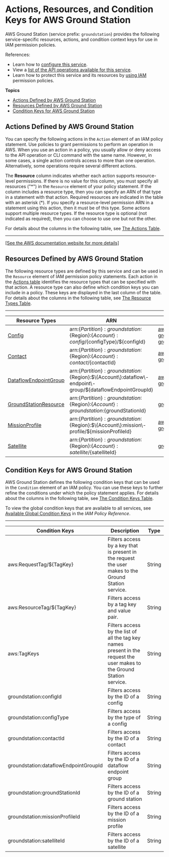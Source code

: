 # Actions, Resources, and Condition Keys for AWS Ground Station<a name="list_awsgroundstation"></a>

AWS Ground Station \(service prefix: `groundstation`\) provides the following service\-specific resources, actions, and condition context keys for use in IAM permission policies\.

References:
+ Learn how to [configure this service](https://docs.aws.amazon.com/ground-station/latest/ug/)\.
+ View a [list of the API operations available for this service](https://docs.aws.amazon.com/ground-station/latest/APIReference/)\.
+ Learn how to protect this service and its resources by [using IAM](https://docs.aws.amazon.com/ground-station/latest/ug/auth-and-access-control.html) permission policies\.

**Topics**
+ [Actions Defined by AWS Ground Station](#awsgroundstation-actions-as-permissions)
+ [Resources Defined by AWS Ground Station](#awsgroundstation-resources-for-iam-policies)
+ [Condition Keys for AWS Ground Station](#awsgroundstation-policy-keys)

## Actions Defined by AWS Ground Station<a name="awsgroundstation-actions-as-permissions"></a>

You can specify the following actions in the `Action` element of an IAM policy statement\. Use policies to grant permissions to perform an operation in AWS\. When you use an action in a policy, you usually allow or deny access to the API operation or CLI command with the same name\. However, in some cases, a single action controls access to more than one operation\. Alternatively, some operations require several different actions\.

The **Resource** column indicates whether each action supports resource\-level permissions\. If there is no value for this column, you must specify all resources \("\*"\) in the `Resource` element of your policy statement\. If the column includes a resource type, then you can specify an ARN of that type in a statement with that action\. Required resources are indicated in the table with an asterisk \(\*\)\. If you specify a resource\-level permission ARN in a statement using this action, then it must be of this type\. Some actions support multiple resource types\. If the resource type is optional \(not indicated as required\), then you can choose to use one but not the other\.

For details about the columns in the following table, see [The Actions Table](reference_policies_actions-resources-contextkeys.md#actions_table)\.


****  
[\[See the AWS documentation website for more details\]](http://docs.aws.amazon.com/IAM/latest/UserGuide/list_awsgroundstation.html)

## Resources Defined by AWS Ground Station<a name="awsgroundstation-resources-for-iam-policies"></a>

The following resource types are defined by this service and can be used in the `Resource` element of IAM permission policy statements\. Each action in the [Actions table](#awsgroundstation-actions-as-permissions) identifies the resource types that can be specified with that action\. A resource type can also define which condition keys you can include in a policy\. These keys are displayed in the last column of the table\. For details about the columns in the following table, see [The Resource Types Table](reference_policies_actions-resources-contextkeys.md#resources_table)\.


****  

| Resource Types | ARN | Condition Keys | 
| --- | --- | --- | 
|   [ Config ](https://docs.aws.amazon.com/ground-station/latest/ug/resources/API_Config.html)  |  arn:$\{Partition\}:groundstation:$\{Region\}:$\{Account\}:config/$\{configType\}/$\{configId\}  |   [ aws:ResourceTag/$\{TagKey\} ](#awsgroundstation-aws_ResourceTag___TagKey_)   [ groundstation:configId ](#awsgroundstation-groundstation_configId)   [ groundstation:configType ](#awsgroundstation-groundstation_configType)   | 
|   [ Contact ](https://docs.aws.amazon.com/ground-station/latest/ug/resources/API_Contact.html)  |  arn:$\{Partition\}:groundstation:$\{Region\}:$\{Account\}:contact/$\{contactId\}  |   [ aws:ResourceTag/$\{TagKey\} ](#awsgroundstation-aws_ResourceTag___TagKey_)   [ groundstation:contactId ](#awsgroundstation-groundstation_contactId)   | 
|   [ DataflowEndpointGroup ](https://docs.aws.amazon.com/ground-station/latest/ug/resources/API_DataflowEndpointGroup.html)  |  arn:$\{Partition\}:groundstation:$\{Region\}:$\{Account\}:dataflow\-endpoint\-group/$\{dataflowEndpointGroupId\}  |   [ aws:ResourceTag/$\{TagKey\} ](#awsgroundstation-aws_ResourceTag___TagKey_)   [ groundstation:dataflowEndpointGroupId ](#awsgroundstation-groundstation_dataflowEndpointGroupId)   | 
|   [ GroundStationResource ](https://docs.aws.amazon.com/ground-station/latest/ug/resources/API_GroundStationResource.html)  |  arn:$\{Partition\}:groundstation:$\{Region\}:$\{Account\}:groundstation:$\{groundStationId\}  |   [ groundstation:groundStationId ](#awsgroundstation-groundstation_groundStationId)   | 
|   [ MissionProfile ](https://docs.aws.amazon.com/ground-station/latest/ug/resources/API_MissionProfile.html)  |  arn:$\{Partition\}:groundstation:$\{Region\}:$\{Account\}:mission\-profile/$\{missionProfileId\}  |   [ aws:ResourceTag/$\{TagKey\} ](#awsgroundstation-aws_ResourceTag___TagKey_)   [ groundstation:missionProfileId ](#awsgroundstation-groundstation_missionProfileId)   | 
|   [ Satellite ](https://docs.aws.amazon.com/ground-station/latest/ug/resources/API_Satellite.html)  |  arn:$\{Partition\}:groundstation:$\{Region\}:$\{Account\}:satellite/$\{satelliteId\}  |   [ groundstation:satelliteId ](#awsgroundstation-groundstation_satelliteId)   | 

## Condition Keys for AWS Ground Station<a name="awsgroundstation-policy-keys"></a>

AWS Ground Station defines the following condition keys that can be used in the `Condition` element of an IAM policy\. You can use these keys to further refine the conditions under which the policy statement applies\. For details about the columns in the following table, see [The Condition Keys Table](reference_policies_actions-resources-contextkeys.md#context_keys_table)\.

To view the global condition keys that are available to all services, see [Available Global Condition Keys](reference_policies_condition-keys.html#AvailableKeys) in the *IAM Policy Reference*\.


****  

| Condition Keys | Description | Type | 
| --- | --- | --- | 
|   aws:RequestTag/$\{TagKey\}  | Filters access by a key that is present in the request the user makes to the Ground Station service\. | String | 
|   aws:ResourceTag/$\{TagKey\}  | Filters access by a tag key and value pair\. | String | 
|   aws:TagKeys  | Filters access by the list of all the tag key names present in the request the user makes to the Ground Station service\. | String | 
|   groundstation:configId  | Filters access by the ID of a config | String | 
|   groundstation:configType  | Filters access by the type of a config | String | 
|   groundstation:contactId  | Filters access by the ID of a contact | String | 
|   groundstation:dataflowEndpointGroupId  | Filters access by the ID of a dataflow endpoint group | String | 
|   groundstation:groundStationId  | Filters access by the ID of a ground station | String | 
|   groundstation:missionProfileId  | Filters access by the ID of a mission profile | String | 
|   groundstation:satelliteId  | Filters access by the ID of a satellite | String | 
